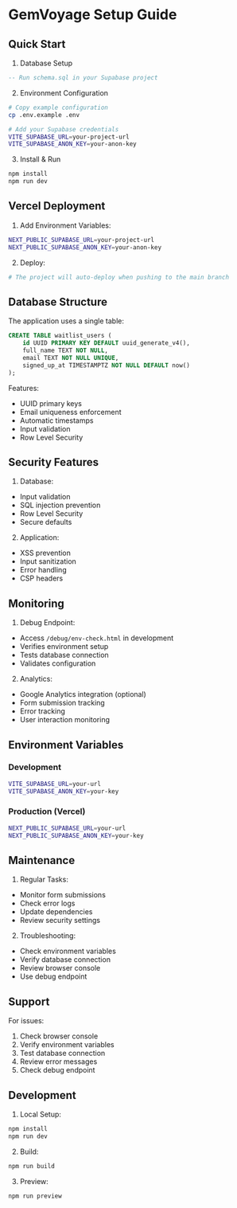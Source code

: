 # GemVoyage Setup Guide

## Quick Start

1. Database Setup
```sql
-- Run schema.sql in your Supabase project
```

2. Environment Configuration
```bash
# Copy example configuration
cp .env.example .env

# Add your Supabase credentials
VITE_SUPABASE_URL=your-project-url
VITE_SUPABASE_ANON_KEY=your-anon-key
```

3. Install & Run
```bash
npm install
npm run dev
```

## Vercel Deployment

1. Add Environment Variables:
```bash
NEXT_PUBLIC_SUPABASE_URL=your-project-url
NEXT_PUBLIC_SUPABASE_ANON_KEY=your-anon-key
```

2. Deploy:
```bash
# The project will auto-deploy when pushing to the main branch
```

## Database Structure

The application uses a single table:

```sql
CREATE TABLE waitlist_users (
    id UUID PRIMARY KEY DEFAULT uuid_generate_v4(),
    full_name TEXT NOT NULL,
    email TEXT NOT NULL UNIQUE,
    signed_up_at TIMESTAMPTZ NOT NULL DEFAULT now()
);
```

Features:
- UUID primary keys
- Email uniqueness enforcement
- Automatic timestamps
- Input validation
- Row Level Security

## Security Features

1. Database:
- Input validation
- SQL injection prevention
- Row Level Security
- Secure defaults

2. Application:
- XSS prevention
- Input sanitization
- Error handling
- CSP headers

## Monitoring

1. Debug Endpoint:
- Access `/debug/env-check.html` in development
- Verifies environment setup
- Tests database connection
- Validates configuration

2. Analytics:
- Google Analytics integration (optional)
- Form submission tracking
- Error tracking
- User interaction monitoring

## Environment Variables

### Development
```bash
VITE_SUPABASE_URL=your-url
VITE_SUPABASE_ANON_KEY=your-key
```

### Production (Vercel)
```bash
NEXT_PUBLIC_SUPABASE_URL=your-url
NEXT_PUBLIC_SUPABASE_ANON_KEY=your-key
```

## Maintenance

1. Regular Tasks:
- Monitor form submissions
- Check error logs
- Update dependencies
- Review security settings

2. Troubleshooting:
- Check environment variables
- Verify database connection
- Review browser console
- Use debug endpoint

## Support

For issues:
1. Check browser console
2. Verify environment variables
3. Test database connection
4. Review error messages
5. Check debug endpoint

## Development

1. Local Setup:
```bash
npm install
npm run dev
```

2. Build:
```bash
npm run build
```

3. Preview:
```bash
npm run preview
